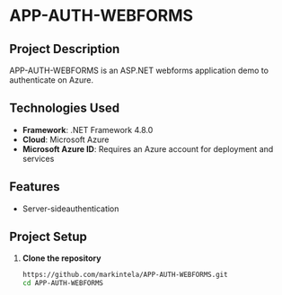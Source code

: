 # APP-AUTH-WEBFORMS

## Project Description

APP-AUTH-WEBFORMS is an ASP.NET webforms application demo to authenticate on Azure.

## Technologies Used

- **Framework**: .NET Framework 4.8.0
- **Cloud**: Microsoft Azure
- **Microsoft Azure ID**: Requires an Azure account for deployment and services

## Features

- Server-sideauthentication

## Project Setup

1. **Clone the repository**
   ```bash
   https://github.com/markintela/APP-AUTH-WEBFORMS.git
   cd APP-AUTH-WEBFORMS
